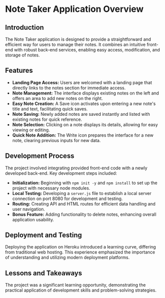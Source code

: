 # Note Taker Application Overview

## Introduction

The Note Taker application is designed to provide a straightforward and efficient way for users to manage their notes. It combines an intuitive front-end with robust back-end services, enabling easy access, modification, and storage of notes.

## Features

- **Landing Page Access:** Users are welcomed with a landing page that directly links to the notes section for immediate access.
- **Note Management:** The interface displays existing notes on the left and offers an area to add new notes on the right.
- **Easy Note Creation:** A Save icon activates upon entering a new note's title and text, facilitating quick saves.
- **Note Saving:** Newly added notes are saved instantly and listed with existing notes for quick reference.
- **Note Selection:** Clicking on a note displays its details, allowing for easy viewing or editing.
- **Quick Note Addition:** The Write icon prepares the interface for a new note, clearing previous inputs for new data.

## Development Process

The project involved integrating provided front-end code with a newly developed back-end. Key development steps included:

- **Initialization:** Beginning with `npm init -y` and `npm install` to set up the project with necessary node modules.
- **Local Testing:** Developing a `server.js` file to establish a local server connection on port 8080 for development and testing.
- **Routing:** Creating API and HTML routes for efficient data handling and user navigation.
- **Bonus Feature:** Adding functionality to delete notes, enhancing overall application usability.

## Deployment and Testing

Deploying the application on Heroku introduced a learning curve, differing from traditional web hosting. This experience emphasized the importance of understanding and utilizing modern deployment platforms.

## Lessons and Takeaways

The project was a significant learning opportunity, demonstrating the practical application of development skills and problem-solving strategies.

